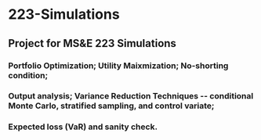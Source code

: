 # 223-Simulations
## Project for MS&amp;E 223 Simulations
### Portfolio Optimization; Utility Maixmization; No-shorting condition; 
### Output analysis; Variance Reduction Techniques -- conditional Monte Carlo, stratified sampling, and control variate;
### Expected loss (VaR) and sanity check.
